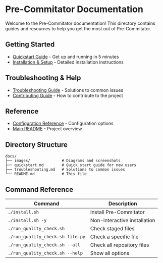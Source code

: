 # Pre-Commitator Documentation

Welcome to the Pre-Commitator documentation! This directory contains guides and resources to help you get the most out of Pre-Commitator.

## Getting Started

- [Quickstart Guide](quickstart.md) - Get up and running in 5 minutes
- [Installation & Setup](../SETUP.md) - Detailed installation instructions

## Troubleshooting & Help

- [Troubleshooting Guide](troubleshooting.md) - Solutions to common issues
- [Contributing Guide](../CONTRIBUTING.md) - How to contribute to the project

## Reference

- [Configuration Reference](../config/README.md) - Configuration options
- [Main README](../README.md) - Project overview

## Directory Structure

```
docs/
├── images/              # Diagrams and screenshots
├── quickstart.md        # Quick start guide for new users
├── troubleshooting.md   # Solutions to common issues
└── README.md            # This file
```

## Command Reference

| Command | Description |
|---------|-------------|
| `./install.sh` | Install Pre-Commitator |
| `./install.sh -y` | Non-interactive installation |
| `./run_quality_check.sh` | Check staged files |
| `./run_quality_check.sh file.py` | Check a specific file |
| `./run_quality_check.sh --all` | Check all repository files |
| `./run_quality_check.sh --help` | Show all options |
